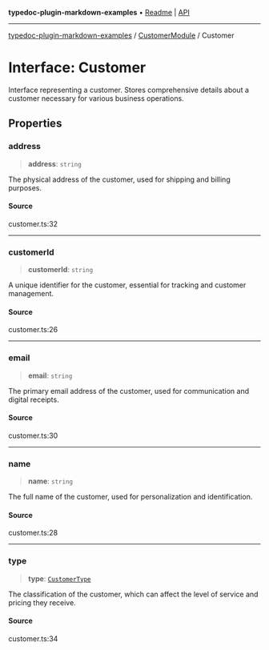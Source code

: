 **typedoc-plugin-markdown-examples** • [Readme](../../README.md) \| [API](../../modules.md)

***

[typedoc-plugin-markdown-examples](../../README.md) / [CustomerModule](../README.md) / Customer

# Interface: Customer

Interface representing a customer.
Stores comprehensive details about a customer necessary for various business operations.

## Properties

### address

> **address**: `string`

The physical address of the customer, used for shipping and billing purposes.

#### Source

customer.ts:32

***

### customerId

> **customerId**: `string`

A unique identifier for the customer, essential for tracking and customer management.

#### Source

customer.ts:26

***

### email

> **email**: `string`

The primary email address of the customer, used for communication and digital receipts.

#### Source

customer.ts:30

***

### name

> **name**: `string`

The full name of the customer, used for personalization and identification.

#### Source

customer.ts:28

***

### type

> **type**: [`CustomerType`](../enumerations/CustomerType.md)

The classification of the customer, which can affect the level of service and pricing they receive.

#### Source

customer.ts:34
